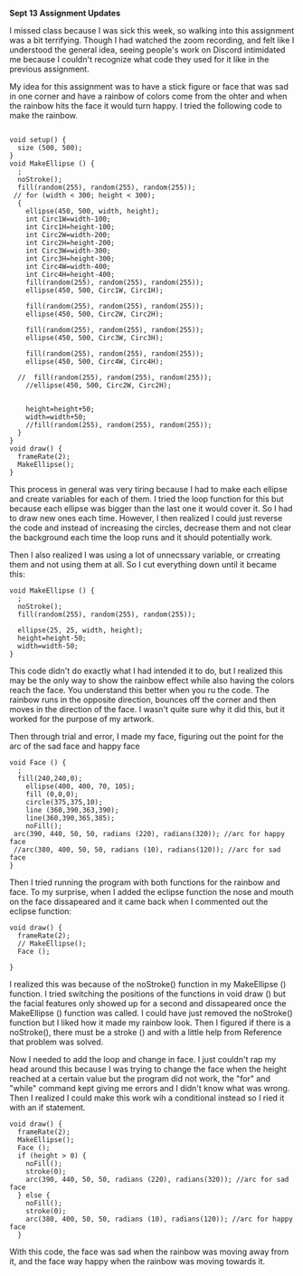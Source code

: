 **Sept 13 Assignment Updates**

I missed class because I was sick this week, so walking into this assignment was a bit terrifying. Though I had watched the zoom recording, and felt like I understood the general idea, seeing people's work on Discord intimidated me because I couldn't recognize what code they used for it like in the previous assignment. 

My idea for this assignment was to have a stick figure or face that was sad in one corner and have a rainbow of colors come from the ohter and when the rainbow hits the face it would turn happy. I tried the following code to make the rainbow.

```

void setup() {
  size (500, 500);
}
void MakeEllipse () {
  ;
  noStroke();
  fill(random(255), random(255), random(255));
 // for (width < 300; height < 300);
  { 
    ellipse(450, 500, width, height); 
    int Circ1W=width-100; 
    int Circ1H=height-100;
    int Circ2W=width-200; 
    int Circ2H=height-200;
    int Circ3W=width-300; 
    int Circ3H=height-300;
    int Circ4W=width-400; 
    int Circ4H=height-400;
    fill(random(255), random(255), random(255));
    ellipse(450, 500, Circ1W, Circ1H);
    
    fill(random(255), random(255), random(255));
    ellipse(450, 500, Circ2W, Circ2H);
    
    fill(random(255), random(255), random(255));
    ellipse(450, 500, Circ3W, Circ3H); 
    
    fill(random(255), random(255), random(255));
    ellipse(450, 500, Circ4W, Circ4H);
    
  //  fill(random(255), random(255), random(255));
    //ellipse(450, 500, Circ2W, Circ2H);


    height=height+50;
    width=width+50;
    //fill(random(255), random(255), random(255));
  }
}
void draw() {
  frameRate(2);
  MakeEllipse();
}

```
This process in general was very tiring because I had to make each ellipse and create variables for each of them. I tried the loop function for this but because each ellipse was bigger than the last one it would cover it. So I had to draw new ones each time. However, I then realized I could just reverse the code and instead of increasing the circles, decrease them and not clear the background each time the loop runs and it should potentially work. 

Then I also realized I was using a lot of unnecssary variable, or crreating them and not using them at all. So I cut everything down until it became this: 

```
void MakeEllipse () {
  ;
  noStroke();
  fill(random(255), random(255), random(255));

  ellipse(25, 25, width, height); 
  height=height-50;
  width=width-50;
}
```
This code didn't do exactly what I had intended it to do, but I realized this may be the only way to show the rainbow effect while also having the colors reach the face. You understand this better when you ru the code. The rainbow runs in the opposite direction, bounces off the corner and then moves in the direction of the face. I wasn't quite sure why it did this, but it worked for the purpose of my artwork. 

Then through trial and error, I made my face, figuring out the point for the arc of the sad face and happy face

```
void Face () {
  ; 
  fill(240,240,0);
    ellipse(400, 400, 70, 105); 
    fill (0,0,0);
    circle(375,375,10);
    line (360,390,363,390);
    line(360,390,365,385);
    noFill(); 
 arc(390, 440, 50, 50, radians (220), radians(320)); //arc for happy face
 //arc(380, 400, 50, 50, radians (10), radians(120)); //arc for sad face
}
```

Then I tried running the program with both functions for the rainbow and face. To my surprise, when I added the eclipse function the nose and mouth on the face dissapeared and it came back when I commented out the eclipse function: 

```
void draw() {
  frameRate(2);
  // MakeEllipse();
  Face ();
  
}

```

I realized this was because of the noStroke() function in my MakeEllipse () function. I tried switching the positions of the functions in void draw () but the facial features only showed up for a second and dissapeared once the MakeEllipse () function was called. I could have just removed the noStroke() function but I liked how it made my rainbow look. Then I figured if there is a noStroke(), there must be a stroke () and with a little help from Reference that problem was solved. 

Now I needed to add the loop and change in face. 
I just couldn't rap my head around this because I was trying to change the face when the height reached at a certain value but the program did not work, the "for" and "while" command kept giving me errors and I didn't know what was wrong. Then I realized I could make this work wih a conditional instead so I ried it with an if statement. 
```
void draw() {
  frameRate(2);
  MakeEllipse();
  Face ();
  if (height > 0) {
    noFill(); 
    stroke(0);
    arc(390, 440, 50, 50, radians (220), radians(320)); //arc for sad face
  } else {
    noFill(); 
    stroke(0);
    arc(380, 400, 50, 50, radians (10), radians(120)); //arc for happy face
  }
```
With this code, the face was sad when the rainbow was moving away from it, and the face way happy when the rainbow was moving towards it. 
